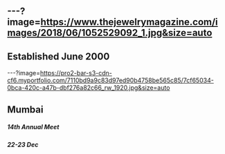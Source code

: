---?image=https://www.thejewelrymagazine.com/images/2018/06/1052529092_1.jpg&size=auto
---
## Established June 2000

---?image=https://pro2-bar-s3-cdn-cf6.myportfolio.com/7110bd9a9c83d97ed90b4758be565c85/7cf65034-0bca-420c-a47b-dbf276a82c66_rw_1920.jpg&size=auto

## Mumbai
##### 14th Annual Meet
##### 22-23 Dec
